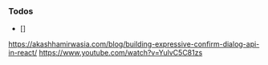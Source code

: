 ### Todos

- []

https://akashhamirwasia.com/blog/building-expressive-confirm-dialog-api-in-react/
https://www.youtube.com/watch?v=YulvC5C81zs
